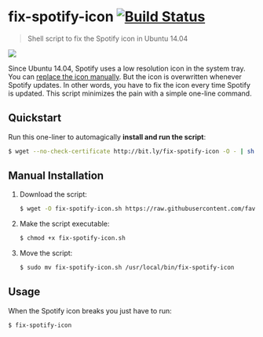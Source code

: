 # fix-spotify-icon [![Build Status](https://travis-ci.org/faviouz/fix-spotify-icon.svg?branch=master)](https://travis-ci.org/faviouz/fix-spotify-icon)

> Shell script to fix the Spotify icon in Ubuntu 14.04

![](https://raw.githubusercontent.com/faviouz/fix-spotify-icon/master/comparison.png)

Since Ubuntu 14.04, Spotify uses a low resolution icon in the system tray. You can [replace the icon manually](http://askubuntu.com/questions/449392/how-to-fix-fuzzy-spotify-icon-in-the-icon-tray). But the icon is overwritten whenever Spotify updates. In other words, you have to fix the icon every time Spotify is updated. This script minimizes the pain with a simple one-line command.

## Quickstart

Run this one-liner to automagically **install and run the script**:

```bash
$ wget --no-check-certificate http://bit.ly/fix-spotify-icon -O - | sh
```

## Manual Installation

1. Download the script:

    ```bash
    $ wget -O fix-spotify-icon.sh https://raw.githubusercontent.com/faviouz/fix-spotify-icon/master/fix-spotify-icon.sh
    ```

2. Make the script executable:

    ```bash
    $ chmod +x fix-spotify-icon.sh
    ```

3. Move the script:

    ```bash
    $ sudo mv fix-spotify-icon.sh /usr/local/bin/fix-spotify-icon
    ```

## Usage

When the Spotify icon breaks you just have to run:

```bash
$ fix-spotify-icon
```
